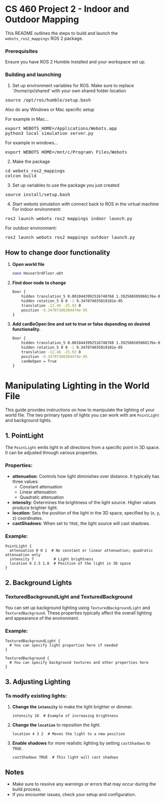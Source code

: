 # CS 460 Project 2 - Indoor and Outdoor Mapping

This README outlines the steps to build and launch the `webots_ros2_mappings` ROS 2 package.

### Prerequisites

Ensure you have ROS 2 Humble installed and your workspace set up.

### Building and launching

1. Set up environment variables for ROS. Make sure to replace '/home/rpi/shared' with your own shared folder location
<pre>
source /opt/ros/humble/setup.bash
</pre>
Also do any Windows or Mac specific setup

For example in Mac...
<pre>
export WEBOTS_HOME=/Applications/Webots.app
python3 local_simulation_server.py
</pre>

For example in windows...
<pre>
export WEBOTS_HOME=/mnt/c/Program\ Files/Webots
</pre>

2. Make the package
<pre>
cd webots_ros2_mappings
colcon build
</pre>

3. Set up variables to use the package you just created
<pre>
source install/setup.bash
</pre>

4. Start webots simulation with connect back to ROS in the virtual machine
For indoor environment:
<pre>
ros2 launch webots_ros2_mappings indoor_launch.py
</pre>

For outdoor environment:
<pre>
ros2 launch webots_ros2_mappings outdoor_launch.py
</pre>

## How to change door functionality

1. **Open world file**
   ```bash
   nano Houser3rdFloor.wbt
   ```

2. **Find door node to change**
    ```bash
    Door {
        hidden translation_5 0.0010443992516748768 1.392506505060176e-05 1.1102230246251565e-16
        hidden rotation_5 0 0 -1 9.347074035019101e-05
        translation -12.46 -25.93 0
        position -9.34707386304474e-05
    }
    ```

3. **Add canBeOpen line and set to true or false depending on desired functionality.**
    ```bash
    Door {
        hidden translation_5 0.0010443992516748768 1.392506505060176e-05 1.1102230246251565e-16
        hidden rotation_5 0 0 -1 9.347074035019101e-05
        translation -12.46 -25.93 0
        position -9.34707386304474e-05
        canBeOpen = True
    }
    ```

# Manipulating Lighting in the World File

This guide provides instructions on how to manipulate the lighting of your world file. The two primary types of lights you can work with are `PointLight` and background lights. 

## 1. PointLight

The `PointLight` emits light in all directions from a specific point in 3D space. It can be adjusted through various properties.

### Properties:
- **attenuation**: Controls how light diminishes over distance. It typically has three values: 
  - Constant attenuation
  - Linear attenuation
  - Quadratic attenuation
- **intensity**: Determines the brightness of the light source. Higher values produce brighter light.
- **location**: Sets the position of the light in the 3D space, specified by (x, y, z) coordinates.
- **castShadows**: When set to `TRUE`, the light source will cast shadows.

### Example:
```plaintext
PointLight {
  attenuation 0 0 1  # No constant or linear attenuation; quadratic attenuation only
  intensity 7         # Light brightness
  location 6 2.5 1.8  # Position of the light in 3D space
}
```

## 2. Background Lights

### TexturedBackgroundLight and TexturedBackground

You can set up background lighting using `TexturedBackgroundLight` and `TexturedBackground`. These properties typically affect the overall lighting and appearance of the environment.

### Example:
```plaintext
TexturedBackgroundLight {
  # You can specify light properties here if needed
}

TexturedBackground {
  # You can specify background textures and other properties here
}
```

## 3. Adjusting Lighting

### To modify existing lights:
1. **Change the `intensity`** to make the light brighter or dimmer. 
   ```plaintext
   intensity 10  # Example of increasing brightness
   ```

2. **Change the `location`** to reposition the light.
   ```plaintext
   location 4 3 2  # Moves the light to a new position
   ```

3. **Enable shadows** for more realistic lighting by setting `castShadows` to `TRUE`.
   ```plaintext
   castShadows TRUE  # This light will cast shadows
   ```

## Notes

- Make sure to resolve any warnings or errors that may occur during the build process.
- If you encounter issues, check your setup and configuration.


